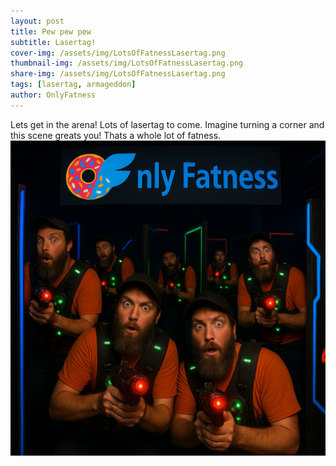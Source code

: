 ```yaml
---
layout: post
title: Pew pew pew
subtitle: Lasertag!
cover-img: /assets/img/LotsOfFatnessLasertag.png
thumbnail-img: /assets/img/LotsOfFatnessLasertag.png
share-img: /assets/img/LotsOfFatnessLasertag.png
tags: [lasertag, armageddon]
author: OnlyFatness
---
```


Lets get in the arena!  Lots of lasertag to come.  Imagine turning a corner and this scene greats you!  Thats a whole lot of fatness.
![Lasertag](/assets/img/LotsOfFatnessLasertag.png)

